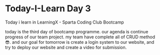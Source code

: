 # Today-I-Learn Day 3

Today i learn in LearningX - Sparta Coding Club Bootcamp

today is the third day of bootcamp programme. our agenda is continue progress of our team project. my team have complete all of CRUD method 😎.  and our goal for tomorrow is create a login system to our website, and try to deploy our website and create a video for submission.

